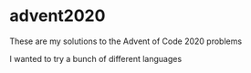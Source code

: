 # advent2020

These are my solutions to the Advent of Code 2020 problems

I wanted to try a bunch of different languages